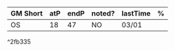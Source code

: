 
| GM Short | atP | endP | noted? | lastTime | % |
| ---- | ---- | ---- | ---- | ---- | ---- |
| OS | 18 | 47 | NO | 03/01 |  |

^2fb335

